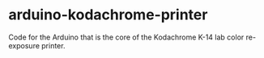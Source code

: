 # arduino-kodachrome-printer

Code for the Arduino that is the core of the Kodachrome K-14 lab color re-exposure printer.

